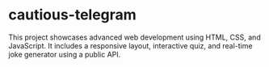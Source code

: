 # cautious-telegram
This project showcases advanced web development using HTML, CSS, and JavaScript. It includes a responsive layout, interactive quiz, and real-time joke generator using a public API.
